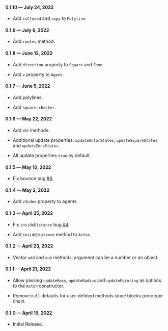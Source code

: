 #### 0.1.10 &mdash; July 24, 2022

* Add `isClosed` and `copy` to `Polyline`.

#### 0.1.9 &mdash; July 6, 2022

* Add `routes` method.

#### 0.1.8 &mdash; June 12, 2022

* Add `direction` property to `Square` and `Zone`.

* Add `z` property to `Agent`.

#### 0.1.7 &mdash; June 5, 2022

* Add polylines.

* Add `square.checker`.

#### 0.1.6 &mdash; May 22, 2022

* Add vis methods.

* Additional update properties: `updateActorStates`, `updateSquareStates` and `updateZoneStates`.

* All update properties `true` by default.

#### 0.1.5 &mdash; May 10, 2022

* Fix bounce bug [#6](https://github.com/gjmcn/atomic-agents/issues/6).

#### 0.1.4 &mdash; May 2, 2022

* Add `zIndex` property to agents.

#### 0.1.3 &mdash; April 25, 2022

* Fix `insideDistance` bug [#4](https://github.com/gjmcn/atomic-agents/issues/4).

* Add `insideDistance` method to `Actor`.

#### 0.1.2 &mdash; April 23, 2022

* Vector `add` and `sub` methods: argument can be a number or an object.

#### 0.1.1 &mdash; April 21, 2022

* Allow passing `updateMass`, `updateRadius` and `updatePointing` as options to the `Actor` constructor.

* Remove `null` defaults for user-defined methods since blocks prototype chain.

#### 0.1.0 &mdash; April 19, 2022

* Initial Release.